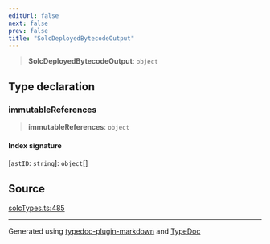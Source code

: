 ```yaml
---
editUrl: false
next: false
prev: false
title: "SolcDeployedBytecodeOutput"
---
```


> **SolcDeployedBytecodeOutput**: `object`

## Type declaration

### immutableReferences

> **immutableReferences**: `object`

#### Index signature

 \[`astID`: `string`\]: `object`[]

## Source

[solcTypes.ts:485](https://github.com/evmts/tevm-monorepo/blob/main/bundler-packages/solc/src/solcTypes.ts#L485)

***
Generated using [typedoc-plugin-markdown](https://www.npmjs.com/package/typedoc-plugin-markdown) and [TypeDoc](https://typedoc.org/)
